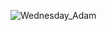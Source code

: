 ![Wednesday_Adam](https://user-images.githubusercontent.com/87093456/216783952-85d891f8-d74b-4ec6-b350-2c290e64a890.PNG)
